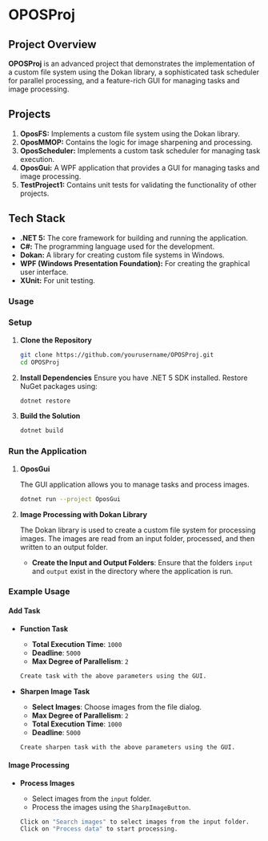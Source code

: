 # OPOSProj

## **Project Overview**

**OPOSProj** is an advanced project that demonstrates the implementation of a custom file system using the Dokan library, a sophisticated task scheduler for parallel processing, and a feature-rich GUI for managing tasks and image processing.

## **Projects**

1. **OposFS:** Implements a custom file system using the Dokan library.
2. **OposMMOP:** Contains the logic for image sharpening and processing.
3. **OposScheduler:** Implements a custom task scheduler for managing task execution.
4. **OposGui:** A WPF application that provides a GUI for managing tasks and image processing.
5. **TestProject1:** Contains unit tests for validating the functionality of other projects.

## Tech Stack

- **.NET 5:** The core framework for building and running the application.
- **C#:** The programming language used for the development.
- **Dokan:** A library for creating custom file systems in Windows.
- **WPF (Windows Presentation Foundation):** For creating the graphical user interface.
- **XUnit:** For unit testing.


### Usage

### Setup

1. **Clone the Repository**
    ```sh
    git clone https://github.com/yourusername/OPOSProj.git
    cd OPOSProj
    ```

2. **Install Dependencies**
    Ensure you have .NET 5 SDK installed. Restore NuGet packages using:
    ```sh
    dotnet restore
    ```

3. **Build the Solution**
    ```sh
    dotnet build
    ```

### Run the Application

1. **OposGui**

    The GUI application allows you to manage tasks and process images.

    ```sh
    dotnet run --project OposGui
    ```

2. **Image Processing with Dokan Library**

    The Dokan library is used to create a custom file system for processing images. The images are read from an input folder, processed, and then written to an output folder.

    - **Create the Input and Output Folders**: Ensure that the folders `input` and `output` exist in the directory where the application is run.

### Example Usage

#### Add Task

- **Function Task**
    - **Total Execution Time**: `1000`
    - **Deadline**: `5000`
    - **Max Degree of Parallelism**: `2`

    ```sh
    Create task with the above parameters using the GUI.
    ```

- **Sharpen Image Task**
    - **Select Images**: Choose images from the file dialog.
    - **Max Degree of Parallelism**: `2`
    - **Total Execution Time**: `1000`
    - **Deadline**: `5000`

    ```sh
    Create sharpen task with the above parameters using the GUI.
    ```

#### Image Processing

- **Process Images**
    - Select images from the `input` folder.
    - Process the images using the `SharpImageButton`.

    ```sh
    Click on "Search images" to select images from the input folder.
    Click on "Process data" to start processing.
    ```

